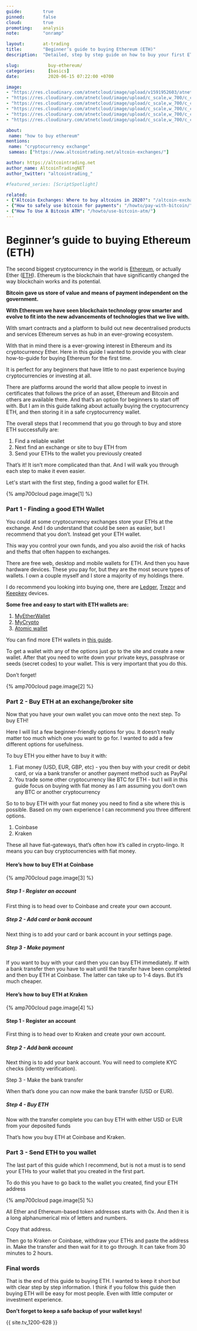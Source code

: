 ```yaml
---
guide:        true
pinned:       false
cloud:        true
promoting:    analysis
note:         "onramp"

layout:       at-trading
title:        "Beginner’s guide to buying Ethereum (ETH)"
description:  "Detailed, step by step guide on how to buy your first ETH cryptocurrency."

slug:           buy-ethereum/
categories:     [basics]
date:           2020-06-15 07:22:00 +0700

image:
- "https://res.cloudinary.com/atnetcloud/image/upload/v1591952603/atnet/howto_buy-eth/closeup-photo-of-three-round-coins-in-person-s-palm-1097946_hpzdww.jpg"
- "https://res.cloudinary.com/atnetcloud/image/upload/c_scale,w_700/c_crop,h_360,w_700/v1591952458/atnet/howto_buy-eth/1_l7eyqr.jpg"
- "https://res.cloudinary.com/atnetcloud/image/upload/c_scale,w_700/c_crop,h_360,w_700/v1591952459/atnet/howto_buy-eth/2_f1meuu.jpg"
- "https://res.cloudinary.com/atnetcloud/image/upload/c_scale,w_700/c_crop,h_360,w_700/v1591952458/atnet/howto_buy-eth/3_wiwvn5.jpg"
- "https://res.cloudinary.com/atnetcloud/image/upload/c_scale,w_700/c_crop,h_360,w_700/v1591952459/atnet/howto_buy-eth/4_y4xmpq.jpg"
- "https://res.cloudinary.com/atnetcloud/image/upload/c_scale,w_700/c_crop,h_360,w_700/v1591952458/atnet/howto_buy-eth/5_u1obzf.jpg"

about:
 name: "how to buy ethereum"
mentions:
 name: "cryptocurrency exchange"
 sameas: ["https://www.altcointrading.net/altcoin-exchanges/"]

author: https://altcointrading.net
author_name: AltcoinTradingNET
author_twitter: "altcointrading_"

#featured_series: [ScriptSpotlight]

related:
- {"Altcoin Exchanges: Where to buy altcoins in 2020?": "/altcoin-exchanges/"}
- {"How to safely use bitcoin for payments": "/howto/pay-with-bitcoin/"}
- {"How To Use A Bitcoin ATM": "/howto/use-bitcoin-atm/"}
---
```



# Beginner’s guide to buying Ethereum (ETH)

The second biggest cryptocurrency in the world is [Ethereum](http://ethereum.org/), or actually Ether ([ETH](https://coinmarketcap.com/currencies/ethereum/)). Ethereum is the blockchain that have significantly changed the way blockchain works and its potential.

**Bitcoin gave us store of value and means of payment independent on the government.**

**With Ethereum we have seen blockchain technology grow smarter and evolve to fit into the new advancements of technologies that we live with.**

With smart contracts and a platform to build out new decentralised products and services Ethereum serves as hub in an ever-growing ecosystem.

With that in mind there is a ever-growing interest in Ethereum and its cryptocurrency Ether. Here in this guide I wanted to provide you with clear how-to-guide for buying Ethereum for the first time.

It is perfect for any beginners that have little to no past experience buying cryptocurrencies or investing at all.

There are platforms around the world that allow people to invest in certificates that follows the price of an asset, Ethereum and Bitcoin and others are available there. And that’s an option for beginners to start off with. But I am in this guide talking about actually buying the cryptocurrency ETH, and then storing it in a safe cryptocurrency wallet.

The overall steps that I recommend that you go through to buy and store ETH successfully are:

1. Find a reliable wallet
2. Next find an exchange or site to buy ETH from
3. Send your ETHs to the wallet you previously created

That’s it! It isn’t more complicated than that. And I will walk you through each step to make it even easier.

Let's start with the first step, finding a good wallet for ETH.

{% amp700cloud page.image[1] %}


### Part 1 - Finding a good ETH Wallet

You could at some cryptocurrency exchanges store your ETHs at the exchange. And I do understand that could be seen as easier, but I recommend that you don’t. Instead get your ETH wallet.

This way you control your own funds, and you also avoid the risk of hacks and thefts that often happen to exchanges.

There are free web, desktop and mobile wallets for ETH. And then you have hardware devices. These you pay for, but they are the most secure types of wallets. I own a couple myself and I store a majority of my holdings there.

I do recommend you looking into buying one, there are [Ledger](https://bit.ly/at-ledger-halving2020), [Trezor](https://trezor.io/) and [Keepkey](https://shapeshift.com/keepkey) devices.

**Some free and easy to start with ETH wallets are:**

1. [MyEtherWallet](https://www.myetherwallet.com/)
2. [MyCrypto](https://mycrypto.com/)
3. [Atomic wallet](https://atomicwallet.io/ethereum-wallet)

You can find more ETH wallets in [this guide](https://gocryptowise.com/blog/best-ethereum-wallets/).

To get a wallet with any of the options just go to the site and create a new wallet. After that you need to write down your private keys, passphrase or seeds (secret codes) to your wallet. This is very important that you do this.

Don’t forget!

{% amp700cloud page.image[2] %}


### Part 2 - Buy ETH at an exchange/broker site

Now that you have your own wallet you can move onto the next step. To buy ETH!

Here I will list a few beginner-friendly options for you. It doesn’t really matter too much which one you want to go for. I wanted to add a few different options for usefulness.

To buy ETH you either have to buy it with:


1. Fiat money (USD, EUR, GBP, etc) - you then buy with your credit or debit card, or via a bank transfer or another payment method such as PayPal
2. You trade some other cryptocurrency like BTC for ETH - but I will in this guide focus on buying with fiat money as I am assuming you don’t own any BTC or another cryptocurrency

So to to buy ETH with your fiat money you need to find a site where this is possible. Based on my own experience I can recommend you three different options.


1. Coinbase
2. Kraken

These all have fiat-gateways, that’s often how it’s called in crypto-lingo. It means you can buy cryptocurrencies with fiat money.


#### Here’s how to buy ETH at Coinbase

{% amp700cloud page.image[3] %}

##### Step 1 - Register an account

First thing is to head over to Coinbase and create your own account.


##### Step 2 - Add card or bank account

Next thing is to add your card or bank account in your settings page.


##### Step 3 - Make payment

If you want to buy with your card then you can buy ETH immediately. If with a bank transfer then you have to wait until the transfer have been completed and then buy ETH at Coinbase. The latter can take up to 1-4 days. But it’s much cheaper.


#### Here’s how to buy ETH at Kraken

{% amp700cloud page.image[4] %}


#### Step 1 - Register an account

First thing is to head over to Kraken and create your own account.


##### Step 2 - Add bank account

Next thing is to add your bank account. You will need to complete KYC checks (identity verification).

Step 3 - Make the bank transfer

When that’s done you can now make the bank transfer (USD or EUR).


##### Step 4 - Buy ETH

Now with the transfer complete you can buy ETH with either USD or EUR from your deposited funds

That’s how you buy ETH at Coinbase and Kraken.


### Part 3 - Send ETH to you wallet

The last part of this guide which I recommend, but is not a must is to send your ETHs to your wallet that you created in the first part.

To do this you have to go back to the wallet you created, find your ETH address


{% amp700cloud page.image[5] %}


All Ether and Ethereum-based token addresses starts with 0x. And then it is a long alphanumerical mix of letters and numbers.

Copy that address.

Then go to Kraken or Coinbase, withdraw your ETHs and paste the address in. Make the transfer and then wait for it to go through. It can take from 30 minutes to 2 hours.


### Final words

That is the end of this guide to buying ETH. I wanted to keep it short but with clear step by step information. I think if you follow this guide then buying ETH will be easy for most people. Even with little computer or investment experience.

**Don’t forget to keep a safe backup of your wallet keys!**

{{ site.tv_1200-628 }}
